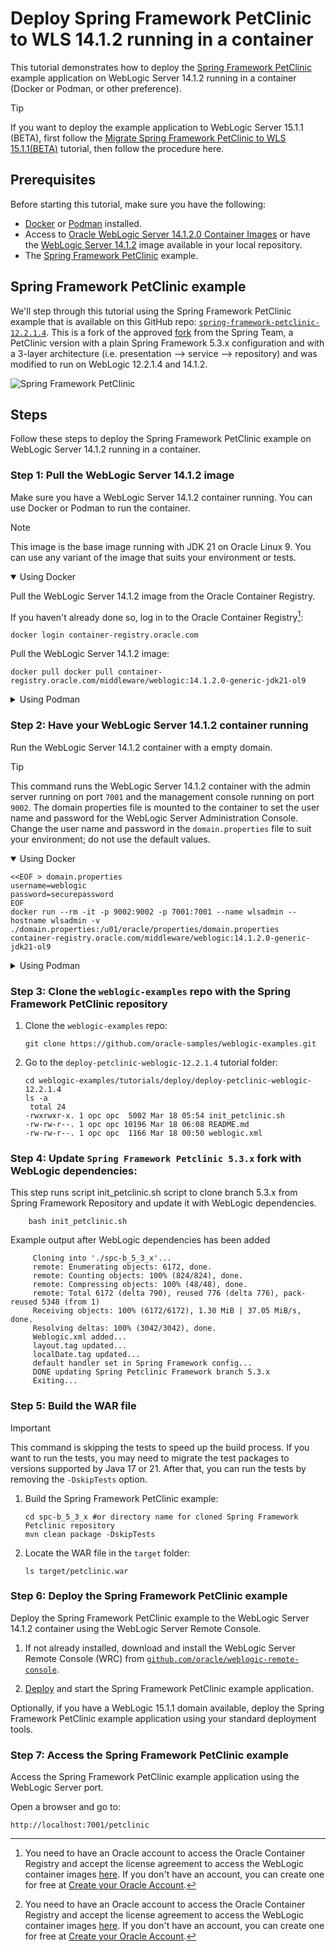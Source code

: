 # Deploy Spring Framework PetClinic to WLS 14.1.2 running in a container

This tutorial demonstrates how to deploy the [Spring Framework PetClinic](/samples/spring-framework-petclinic-12.2.1.4/) example application on WebLogic Server 14.1.2 running in a container (Docker or Podman, or other preference).

> [!TIP]
> If you want to deploy the example application to WebLogic Server 15.1.1 (BETA), first follow the [Migrate Spring Framework PetClinic to WLS 15.1.1(BETA)](../../migrate/spring-framework-petclinic-15.1.1/README.md) tutorial, then follow the procedure here.

## Prerequisites

Before starting this tutorial, make sure you have the following:

- [Docker](https://docs.docker.com/get-docker/) or [Podman](https://podman.io/getting-started/installation) installed.
- Access to [Oracle WebLogic Server 14.1.2.0 Container Images](https://container-registry.oracle.com/ords/ocr/ba/middleware/weblogic) or have the [WebLogic Server 14.1.2](https://www.oracle.com/middleware/technologies/weblogic-server-installers-downloads.html) image available in your local repository.
- The [Spring Framework PetClinic](/samples/spring-framework-petclinic-12.2.1.4/) example.

## Spring Framework PetClinic example

We'll step through this tutorial using the Spring Framework PetClinic example that is available on this GitHub repo: [`spring-framework-petclinic-12.2.1.4`](../../../samples/spring-framework-petclinic-12.2.1.4/). This is a fork of the approved [fork](https://github.com/spring-petclinic/spring-framework-petclinic/tree/5.3.x) from the Spring Team, a PetClinic version with a plain Spring Framework 5.3.x configuration and with a 3-layer architecture (i.e. presentation --> service --> repository) and was modified to run on WebLogic 12.2.1.4 and 14.1.2.

![Spring Framework PetClinic](https://cloud.githubusercontent.com/assets/838318/19727082/2aee6d6c-9b8e-11e6-81fe-e889a5ddfded.png)

## Steps

Follow these steps to deploy the Spring Framework PetClinic example on WebLogic Server 14.1.2 running in a container.

### Step 1: Pull the WebLogic Server 14.1.2 image

Make sure you have a WebLogic Server 14.1.2 container running. You can use Docker or Podman to run the container.

> [!NOTE]
> This image is the base image running with JDK 21 on Oracle Linux 9. You can use any variant of the image that suits your environment or tests.

<details open>

<summary>Using Docker</summary>

Pull the WebLogic Server 14.1.2 image from the Oracle Container Registry.

  If you haven't already done so, log in to the Oracle Container Registry[^ocrlogin]:

  ```shell
  docker login container-registry.oracle.com
  ```

  Pull the WebLogic Server 14.1.2 image:

  ```shell
  docker pull docker pull container-registry.oracle.com/middleware/weblogic:14.1.2.0-generic-jdk21-ol9
  ```
</details>

<details>

<summary>Using Podman</summary>

Pull the WebLogic Server 14.1.2 image from the Oracle Container Registry.

  If you haven't already done so, log in to the Oracle Container Registry[^ocrlogin]:

  ```shell
  podman login container-registry.oracle.com
  ```

  Pull the WebLogic Server 14.1.2 image:

  ```shell
  podman pull docker pull container-registry.oracle.com/middleware/weblogic:14.1.2.0-generic-jdk21-ol9
  ```

</details>

### Step 2: Have your WebLogic Server 14.1.2 container running

Run the WebLogic Server 14.1.2 container with a empty domain.

> [!TIP]
> This command runs the WebLogic Server 14.1.2 container with the admin server running on port `7001` and the management console running on port `9002`. The domain properties file is mounted to the container to set the user name and password for the WebLogic Server Administration Console.
> Change the user name and password in the `domain.properties` file to suit your environment; do not use the default values.

<details open>
  
<summary>Using Docker</summary>

```shell
<<EOF > domain.properties
username=weblogic
password=securepassword
EOF
docker run --rm -it -p 9002:9002 -p 7001:7001 --name wlsadmin --hostname wlsadmin -v ./domain.properties:/u01/oracle/properties/domain.properties container-registry.oracle.com/middleware/weblogic:14.1.2.0-generic-jdk21-ol9
```

</details>

<details>

<summary>Using Podman</summary>

```shell
<<EOF > domain.properties
username=weblogic
password=securepassword
EOF
podman run --rm -it -p 9002:9002 -p 7001:7001 --name wlsadmin --hostname wlsadmin -v ./domain.properties:/u01/oracle/properties/domain.properties container-registry.oracle.com/middleware/weblogic:14.1.2.0-generic-jdk21-ol9
```

</details>

### Step 3: Clone the `weblogic-examples` repo with the Spring Framework PetClinic repository

1. Clone the `weblogic-examples` repo:

    ```shell
    git clone https://github.com/oracle-samples/weblogic-examples.git
    ```

2. Go to the `deploy-petclinic-weblogic-12.2.1.4` tutorial folder:

    ```shell
    cd weblogic-examples/tutorials/deploy/deploy-petclinic-weblogic-12.2.1.4
    ls -a
     total 24
    -rwxrwxr-x. 1 opc opc  5002 Mar 18 05:54 init_petclinic.sh
    -rw-rw-r--. 1 opc opc 10196 Mar 18 06:08 README.md    
    -rw-rw-r--. 1 opc opc  1166 Mar 18 00:50 weblogic.xml
    ```


### Step 4: Update `Spring Framework Petclinic 5.3.x` fork with WebLogic dependencies:

This step runs script init_petclinic.sh script to clone branch 5.3.x from Spring Framework Repository and update it with WebLogic dependencies.

```shell
    bash init_petclinic.sh
``` 
Example output after WebLogic dependencies has been added

   ```shell 
        Cloning into './spc-b_5_3_x'...
        remote: Enumerating objects: 6172, done.
        remote: Counting objects: 100% (824/824), done.
        remote: Compressing objects: 100% (48/48), done.
        remote: Total 6172 (delta 790), reused 776 (delta 776), pack-reused 5348 (from 1)
        Receiving objects: 100% (6172/6172), 1.30 MiB | 37.05 MiB/s, done.
        Resolving deltas: 100% (3042/3042), done.
        Weblogic.xml added...
        layout.tag updated...
        localDate.tag updated...
        default handler set in Spring Framework config...
        DONE updating Spring Petclinic Framework branch 5.3.x
        Exiting...
   ```

### Step 5: Build the WAR file

> [!IMPORTANT]
> This command is skipping the tests to speed up the build process. If you want to run the tests, you may need to migrate the test packages to versions supported by Java 17 or 21. After that, you can run the tests by removing the `-DskipTests` option.

1. Build the Spring Framework PetClinic example:

    ```shell
    cd spc-b_5_3_x #or directory name for cloned Spring Framework Petclinic repository
    mvn clean package -DskipTests
    ```

1. Locate the WAR file in the `target` folder:

    ```shell
    ls target/petclinic.war
    ```


### Step 6: Deploy the Spring Framework PetClinic example

Deploy the Spring Framework PetClinic example to the WebLogic Server 14.1.2 container using the WebLogic Server Remote Console.

1. If not already installed, download and install the WebLogic Server Remote Console (WRC) from [`github.com/oracle/weblogic-remote-console`](https://github.com/oracle/weblogic-remote-console/releases).

1. [Deploy](https://docs-uat.us.oracle.com/en/middleware/fusion-middleware/weblogic-remote-console/administer/deploying-applications.html#GUID-6148F650-4FB8-4F4E-A578-C733D275C0A2) and start the Spring Framework PetClinic example application.

Optionally, if you have a WebLogic 15.1.1 domain available, deploy the Spring Framework PetClinic example application using your standard deployment tools.

### Step 7: Access the Spring Framework PetClinic example

Access the Spring Framework PetClinic example application using the WebLogic Server port.

Open a browser and go to:

  ```shell
  http://localhost:7001/petclinic
  ```

[^ocrlogin]: You need to have an Oracle account to access the Oracle Container Registry and accept the license agreement to access the WebLogic container images [here](https://container-registry.oracle.com/ords/ocr/ba/middleware/weblogic). If you don't have an account, you can create one for free at [Create your Oracle Account](https://profile.oracle.com/myprofile/account/create-account.jspx).
